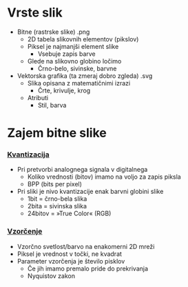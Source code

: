 # Vrste slik
- Bitne (rastrske slike) .png
	-  2D tabela slikovnih elementov (pikslov)
	- Piksel je najmanjši element slike
		- Vsebuje zapis barve
	- Glede na slikovno globino ločimo
		- Črno-belo, sivinske, barvne
- Vektorska grafika (ta zmeraj dobro zgleda) .svg
	- Slika opisana z matematičnimi izrazi
		- Črte, krivulje, krog
	- Atributi
		- Stil, barva
# Zajem bitne slike
### <u>Kvantizacija</u>
- Pri pretvorbi analognega signala v digitalnega
	- Koliko vrednosti (bitov) imamo na voljo za zapis piksla
	- BPP (bits per pixel)
- Pri sliki je nivo kvantizacije enak barvni globini slike
	- 1bit = črno-bela slika
	- 2bita = sivinska slika
	- 24bitov = »True Color« (RGB)
### <u>Vzorčenje</u>
- Vzorčno svetlost/barvo na enakomerni 2D mreži
- Piksel je vrednost v točki, ne kvadrat
- Parameter vzorčenja je število pisklov
	- Če jih imamo premalo pride do prekrivanja
	- Nyquistov zakon